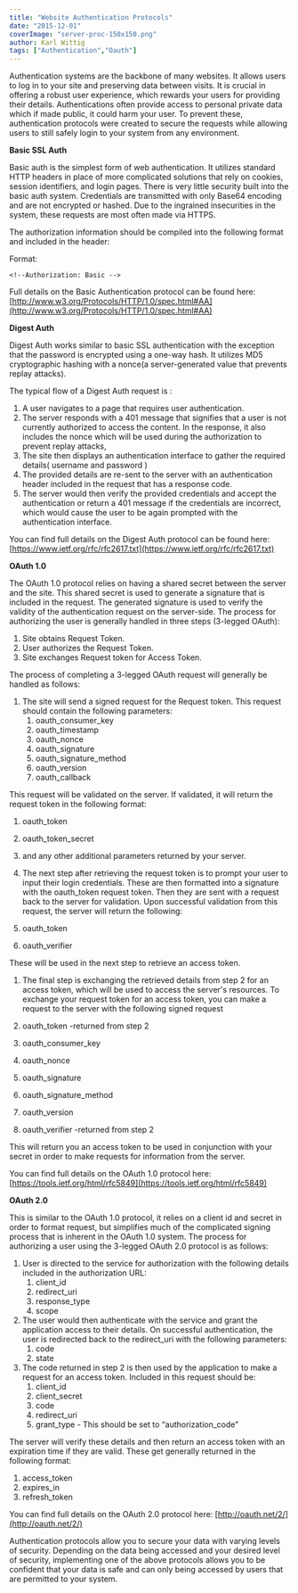 ```yaml
---
title: "Website Authentication Protocols"
date: "2015-12-01"
coverImage: "server-proc-150x150.png"
author: Karl Wittig
tags: ["Authentication","Oauth"]
---
```


Authentication systems are the backbone of many websites. It allows users to log in to your site and preserving data between visits. It is crucial in offering a robust user experience, which rewards your users for providing their details. Authentications often provide access to personal private data which if made public, it could harm your user. To prevent these, authentication protocols were created to secure the requests while allowing users to still safely login to your system from any environment.

**Basic SSL Auth**

Basic auth is the simplest form of web authentication. It utilizes standard HTTP headers in place of more complicated solutions that rely on cookies, session identifiers, and login pages. There is very little security built into the basic auth system. Credentials are transmitted with only Base64 encoding and are not encrypted or hashed. Due to the ingrained insecurities in the system, these requests are most often made via HTTPS.

The authorization information should be compiled into the following format and included in the header:

Format:

```http
<!--Authorization: Basic -->
```

  
Full details on the Basic Authentication protocol can be found here: [http://www.w3.org/Protocols/HTTP/1.0/spec.html#AA](http://www.w3.org/Protocols/HTTP/1.0/spec.html#AA)

**Digest Auth**

Digest Auth works similar to basic SSL authentication with the exception that the password is encrypted using a one-way hash. It utilizes MD5 cryptographic hashing with a nonce(a server-generated value that prevents replay attacks).

The typical flow of a Digest Auth request is :

1. A user navigates to a page that requires user authentication.
2. The server responds with a 401 message that signifies that a user is not currently authorized to access the content. In the response, it also includes the nonce which will be used during the authorization to prevent replay attacks,
3. The site then displays an authentication interface to gather the required details( username and password )
4. The provided details are re-sent to the server with an authentication header included in the request that has a response code.
5. The server would then verify the provided credentials and accept the authentication or return a 401 message if the credentials are incorrect, which would cause the user to be again prompted with the authentication interface.

You can find full details on the Digest Auth protocol can be found here: [https://www.ietf.org/rfc/rfc2617.txt](https://www.ietf.org/rfc/rfc2617.txt)

**OAuth 1.0**

The OAuth 1.0 protocol relies on having a shared secret between the server and the site. This shared secret is used to generate a signature that is included in the request. The generated signature is used to verify the validity of the authentication request on the server-side. The process for authorizing the user is generally handled in three steps (3-legged OAuth):

1. Site obtains Request Token.
2. User authorizes the Request Token.
3. Site exchanges Request token for Access Token.

The process of completing a 3-legged OAuth request will generally be handled as follows:

1. The site will send a signed request for the Request token. This request should contain the following parameters:
    1. oauth\_consumer\_key
    2. oauth\_timestamp
    3. oauth\_nonce
    4. oauth\_signature
    5. oauth\_signature\_method
    6. oauth\_version
    7. oauth\_callback

This request will be validated on the server.  If validated, it will return the request token in the following format:

1. oauth\_token
2. oauth\_token\_secret
3. and any other additional parameters returned by your server.
4. The next step after retrieving the request token is to prompt your user to input their login credentials. These are then formatted into a signature with the oauth\_token request token. Then they are sent with a request back to the server for validation. Upon successful validation from this request, the server will return the following:

1. oauth\_token
2. oauth\_verifier

These will be used in the next step to retrieve an access token.

1. The final step is exchanging the retrieved details from step 2 for an access token, which will be used to access the server's resources. To exchange your request token for an access token, you can make a request to the server with the following signed request

1. oauth\_token -returned from step 2
2. oauth\_consumer\_key
3. oauth\_nonce
4. oauth\_signature
5. oauth\_signature\_method
6. oauth\_version
7. oauth\_verifier -returned from step 2

This will return you an access token to be used in conjunction with your secret in order to make requests for information from the server.

You can find full details on the OAuth 1.0 protocol here: [https://tools.ietf.org/html/rfc5849](https://tools.ietf.org/html/rfc5849)

**OAuth 2.0**

This is similar to the OAuth 1.0 protocol, it relies on a client id and secret in order to format request, but simplifies much of the complicated signing process that is inherent in the OAuth 1.0 system. The process for authorizing a user using the 3-legged OAuth 2.0 protocol is as follows:

1. User is directed to the service for authorization with the following details included in the authorization URL:
    1. client\_id
    2. redirect\_uri
    3. response\_type
    4. scope
2. The user would then authenticate with the service and grant the application access to their details. On successful authentication, the user is redirected back to the redirect\_uri with the following parameters:
    1. code
    2. state
3. The code returned in step 2 is then used by the application to make a request for an access token. Included in this request should be:
    1. client\_id
    2. client\_secret
    3. code
    4. redirect\_uri
    5. grant\_type - This should be set to “authorization\_code”

The server will verify these details and then return an access token with an expiration time if they are valid. These get generally returned in the following format:

1. access\_token
2. expires\_in
3. refresh\_token

You can find full details on the OAuth 2.0 protocol here: [http://oauth.net/2/](http://oauth.net/2/)

Authentication protocols allow you to secure your data with varying levels of security. Depending on the data being accessed and your desired level of security, implementing one of the above protocols allows you to be confident that your data is safe and can only being accessed by users that are permitted to your system.
